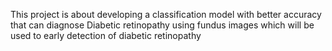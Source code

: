 This project is about developing a classification model with better accuracy that can diagnose Diabetic retinopathy using fundus images which will be used to early detection of diabetic retinopathy
